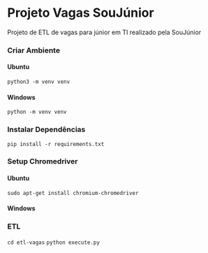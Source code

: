 # Projeto Vagas SouJúnior
Projeto de ETL de vagas para júnior em TI realizado pela SouJúnior

### Criar Ambiente
#### Ubuntu
`python3 -m venv venv`
#### Windows
`python -m venv venv`

### Instalar Dependências
`pip install -r requirements.txt`

### Setup Chromedriver 
#### Ubuntu
`sudo apt-get install chromium-chromedriver` 
#### Windows

### ETL
`cd etl-vagas`
`python execute.py`